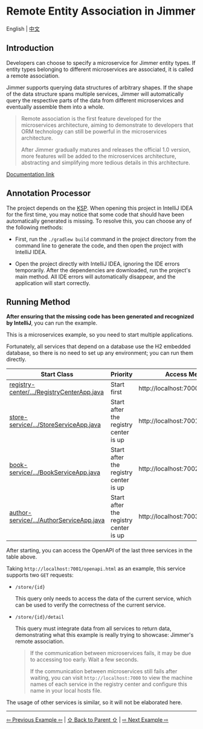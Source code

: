 # Remote Entity Association in Jimmer

English | [中文](./README_zh_CN.md)

## Introduction

Developers can choose to specify a microservice for Jimmer entity types. If entity types belonging to different microservices are associated, it is called a remote association.

Jimmer supports querying data structures of arbitrary shapes. If the shape of the data structure spans multiple services, Jimmer will automatically query the respective parts of the data from different microservices and eventually assemble them into a whole.

> Remote association is the first feature developed for the microservices architecture, aiming to demonstrate to developers that ORM technology can still be powerful in the microservices architecture.
>
> After Jimmer gradually matures and releases the official 1.0 version, more features will be added to the microservices architecture, abstracting and simplifying more tedious details in this architecture.

[Documentation link](https://babyfish-ct.github.io/jimmer-doc/docs/spring/spring-cloud)

## Annotation Processor

The project depends on the [KSP](https://kotlinlang.org/docs/ksp-overview.html). When opening this project in IntelliJ IDEA for the first time, you may notice that some code that should have been automatically generated is missing. To resolve this, you can choose any of the following methods:

- First, run the `./gradlew build` command in the project directory from the command line to generate the code, and then open the project with IntelliJ IDEA.

- Open the project directly with IntelliJ IDEA, ignoring the IDE errors temporarily. After the dependencies are downloaded, run the project's main method. All IDE errors will automatically disappear, and the application will start correctly.

## Running Method

**After ensuring that the missing code has been generated and recognized by IntelliJ**, you can run the example.

This is a microservices example, so you need to start multiple applications.

Fortunately, all services that depend on a database use the H2 embedded database, so there is no need to set up any environment; you can run them directly.

Start Class | Priority | Access Method
|---|---|---|
|[registry-center/.../RegistryCenterApp.java](./registry-center/src/main/java/org/babyfish/jimmer/example/cloud/registry/RegistryCenterApp.java) | Start first | http://localhost:7000
|[store-service/.../StoreServiceApp.java](./store-service/src/main/java/org/babyfish/jimmer/example/cloud/store/StoreServiceApp.java) | Start after the registry center is up | http://localhost:7001/openapi.html
|[book-service/.../BookServiceApp.java](./book-service/src/main/java/org/babyfish/jimmer/example/cloud/book/BookServiceApp.java) | Start after the registry center is up | http://localhost:7002/openapi.html
|[author-service/.../AuthorServiceApp.java](./author-service/src/main/java/org/babyfish/jimmer/example/cloud/author/AuthorServiceApp.java) | Start after the registry center is up | http://localhost:7003/openapi.html

After starting, you can access the OpenAPI of the last three services in the table above.

Taking `http://localhost:7001/openapi.html` as an example, this service supports two `GET` requests:

- `/store/{id}`

    This query only needs to access the data of the current service, which can be used to verify the correctness of the current service.

- `/store/{id}/detail`

    This query must integrate data from all services to return data, demonstrating what this example is really trying to showcase: Jimmer's remote association.

    > If the communication between microservices fails, it may be due to accessing too early. Wait a few seconds.
    >
    > If the communication between microservices still fails after waiting, you can visit `http://localhost:7000` to view the machine names of each service in the registry center and configure this name in your local hosts file.

The usage of other services is similar, so it will not be elaborated here.

---

[⇦ Previous Example ⇦](../jimmer-sql-graphql-kt) | [⇧ Back to Parent ⇧](../) | [⇨ Next Example ⇨](../save-command-kt/)
